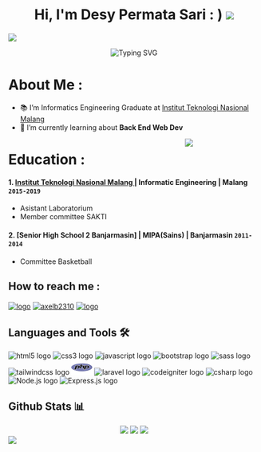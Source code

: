<h1 align="center">Hi, I'm Desy Permata Sari : ) <img src="https://media.giphy.com/media/mGcNjsfWAjY5AEZNw6/giphy.gif" width="35"></h1>

<!-- Tambahkan karakter anime -->
<img align='center' src="https://media.giphy.com/media/10kABVanhwyk1y/giphy.gif" width="150" />

<p align="center">
   <img src="https://readme-typing-svg.demolab.com?font=Fira+Code&weight=600&size=22&pause=1000&color=00FFFF&background=E8FF8500&center=true&vCenter=true&width=435&lines=Welcome+to+My+GitHub+Profile!;Front-End+Web+Developer;Informatics+Engineering+Student" alt="Typing SVG" />
</p>

# About Me :
- 📚 I’m Informatics Engineering Graduate at <a href="https://www.itn.ac.id/">Institut Teknologi Nasional Malang</a>
- 🌱 I’m currently learning about <strong>Back End Web Dev</strong>
   
<img align='right' src="https://media.giphy.com/media/KzJkzjggfGN5Py6nkT/giphy.gif" width="150" />

# Education :
#### 1. [Institut Teknologi Nasional Malang ](https://www.itn.ac.id/) | Informatic Engineering | Malang `2015-2019`
   - Asistant Laboratorium 
   - Member committee SAKTI

#### 2. [Senior High School 2 Banjarmasin] | MIPA(Sains) | Banjarmasin `2011-2014`
   - Committee Basketball

## How to reach me :

<a href="https://www.linkedin.com/in/richo-albert-tio/" target="blank"><img align="center" src="https://raw.githubusercontent.com/rahuldkjain/github-profile-readme-generator/master/src/images/icons/Social/linked-in-alt.svg" alt="logo" height="30" width="40" /></a>
<a href="https://www.instagram.com/richo_albert_tio/" target="blank"><img align="center" src="https://raw.githubusercontent.com/rahuldkjain/github-profile-readme-generator/master/src/images/icons/Social/instagram.svg" alt="axelb2310" height="30" width="40" /></a>
<a href="https://github.com/RichoAlbertTio/" target="blank"><img align="center" src="https://cdn.jsdelivr.net/gh/devicons/devicon/icons/github/github-original.svg" alt="logo" height="30" width="40" /></a>

## Languages and Tools 🛠
<div align="left">
    <img src="https://cdn.jsdelivr.net/gh/devicons/devicon/icons/html5/html5-original.svg" height="30" width="42" alt="html5 logo" />
   <img src="https://cdn.jsdelivr.net/gh/devicons/devicon/icons/css3/css3-original.svg" height="30" width="42" alt="css3 logo" />
   <img src="https://cdn.jsdelivr.net/gh/devicons/devicon/icons/javascript/javascript-original.svg" height="30" width="42" alt="javascript logo" />
   <img src="https://cdn.jsdelivr.net/gh/devicons/devicon/icons/bootstrap/bootstrap-original.svg" height="30" width="42" alt="bootstrap logo" />
   <img src="https://cdn.jsdelivr.net/gh/devicons/devicon/icons/sass/sass-original.svg" height="30" width="42" alt="sass logo" />
   <img src="https://www.vectorlogo.zone/logos/tailwindcss/tailwindcss-icon.svg" height="30" width="42" alt="tailwindcss logo" />
   <img src="https://raw.githubusercontent.com/devicons/devicon/master/icons/php/php-original.svg" height="30" width="42" alt="php logo" />
   <img src="https://cdn.jsdelivr.net/gh/devicons/devicon/icons/laravel/laravel-original.svg" height="30" width="42" alt="laravel logo" />
   <img src="https://cdn.jsdelivr.net/gh/devicons/devicon/icons/flutter/flutter-plain.svg" height="30" width="42" alt="codeigniter logo" />
   <img src="https://cdn.jsdelivr.net/gh/devicons/devicon/icons/csharp/csharp-original.svg" height="30" width="42" alt="csharp logo" />
   <img src="https://cdn.jsdelivr.net/gh/devicons/devicon/icons/nodejs/nodejs-original.svg" height="30" width="42" alt="Node.js logo" />
   <img src="https://cdn.jsdelivr.net/gh/devicons/devicon/icons/express/express-original.svg" height="30" width="42" alt="Express.js logo" />
</div>

## Github Stats 📊
<div align="center">
   <img height="180em" src="https://github-readme-stats-eight-theta.vercel.app/api?username=RichoAlbertTio&show_icons=true&theme=radical&include_all_commits=true&count_private=true"/>
   <img height="180em" src="https://github-readme-stats-eight-theta.vercel.app/api/top-langs/?username=RichoAlbertTio&layout=compact&langs_count=8&theme=radical"/>
   <img height="180em" src="https://github-readme-streak-stats.herokuapp.com/?user=RichoAlbertTio&&theme=radical"/>
</div>

<img align="center" src="https://media.giphy.com/media/RI2C8BG0k3E2IrOiTj/giphy.gif" width="100" />
